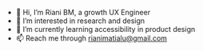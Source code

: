 - 👋 Hi, I’m Riani BM, a growth UX Engineer
- 👀 I’m interested in research and design
- 🌱 I’m currently learning accessibility in product design
- 📫 Reach me through rianimatialu@gmail.com

<!---
rianibm-akunkedua/rianibm-akunkedua is a ✨ special ✨ repository because its `README.md` (this file) appears on your GitHub profile.
You can click the Preview link to take a look at your changes.
--->

